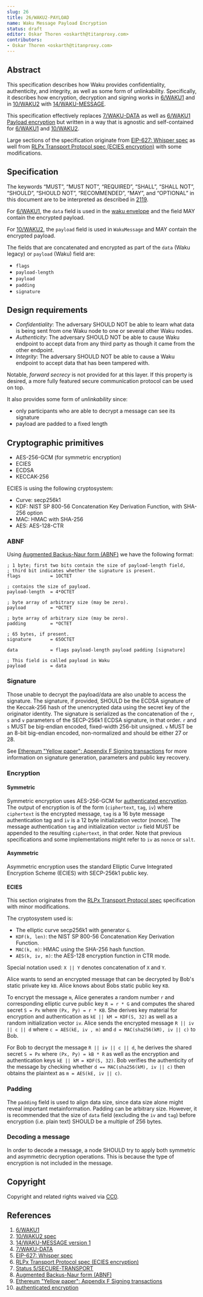 ```yaml
---
slug: 26
title: 26/WAKU2-PAYLOAD
name: Waku Message Payload Encryption
status: draft
editor: Oskar Thoren <oskarth@titanproxy.com>
contributors:
- Oskar Thoren <oskarth@titanproxy.com>
---
```


## Abstract

This specification describes how Waku provides confidentiality, authenticity, and
integrity, as well as some form of unlinkability.
Specifically, it describes how encryption, decryption and
signing works in [6/WAKU1](waku/standards/legacy/6/waku1.md) and
in [10/WAKU2](waku/standards/core/10/waku2.md) with [14/WAKU-MESSAGE](waku/standards/core/14/message.md/#version1).

This specification effectively replaces [7/WAKU-DATA](waku/standards/legacy/7/data.md)
as well as [6/WAKU1 Payload encryption](waku/standards/legacy/6/waku1.md/#payload-encryption)
but written in a way that is agnostic and self-contained for [6/WAKU1](waku/standards/legacy/6/waku1.md) and [10/WAKU2](waku/standards/core/10/waku2.md).

Large sections of the specification originate from
[EIP-627: Whisper spec](https://eips.ethereum.org/EIPS/eip-627) as well from
[RLPx Transport Protocol spec (ECIES encryption)](https://github.com/ethereum/devp2p/blob/master/rlpx.md#ecies-encryption)
with some modifications.

## Specification

The keywords “MUST”, “MUST NOT”, “REQUIRED”, “SHALL”, “SHALL NOT”,
“SHOULD”, “SHOULD NOT”, “RECOMMENDED”, “MAY”, and
“OPTIONAL” in this document are to be interpreted as described in [2119](https://www.ietf.org/rfc/rfc2119.txt).

For [6/WAKU1](waku/standards/legacy/6/waku1.md),
the `data` field is used in the [waku envelope](waku/standards/legacy/6/waku1.md#abnf-specification)
and the field MAY contain the encrypted payload.

For [10/WAKU2](waku/standards/core/10/waku2.md),
the `payload` field is used in `WakuMessage`
and MAY contain the encrypted payload.

The fields that are concatenated and
encrypted as part of the `data` (Waku legacy) or
`payload` (Waku) field are:

- `flags`
- `payload-length`
- `payload`
- `padding`
- `signature`

## Design requirements

- *Confidentiality*:
The adversary SHOULD NOT be able to learn what data is being sent from one Waku node
to one or several other Waku nodes.
- *Authenticity*:
The adversary SHOULD NOT be able to cause Waku endpoint
to accept data from any third party as though it came from the other endpoint.
- *Integrity*:
The adversary SHOULD NOT be able to cause a Waku endpoint to
accept data that has been tampered with.

Notable, *forward secrecy* is not provided for at this layer.
If this property is desired,
a more fully featured secure communication protocol can be used on top.

It also provides some form of *unlinkability* since:

- only participants who are able to decrypt a message can see its signature
- payload are padded to a fixed length

## Cryptographic primitives

- AES-256-GCM (for symmetric encryption)
- ECIES
- ECDSA
- KECCAK-256

ECIES is using the following cryptosystem:

- Curve: secp256k1
- KDF: NIST SP 800-56 Concatenation Key Derivation Function, with SHA-256 option
- MAC: HMAC with SHA-256
- AES: AES-128-CTR

### ABNF

Using [Augmented Backus-Naur form (ABNF)](https://tools.ietf.org/html/rfc5234)
we have the following format:

```abnf
; 1 byte; first two bits contain the size of payload-length field,
; third bit indicates whether the signature is present.
flags           = 1OCTET

; contains the size of payload.
payload-length  = 4*OCTET

; byte array of arbitrary size (may be zero).
payload         = *OCTET

; byte array of arbitrary size (may be zero).
padding         = *OCTET

; 65 bytes, if present.
signature       = 65OCTET

data            = flags payload-length payload padding [signature]

; This field is called payload in Waku
payload         = data
```

### Signature

Those unable to decrypt the payload/data are also unable to access the signature.
The signature, if provided,
SHOULD be the ECDSA signature of the Keccak-256 hash of the unencrypted data
using the secret key of the originator identity.
The signature is serialized as the concatenation of the `r`, `s` and `v` parameters
of the SECP-256k1 ECDSA signature, in that order.
`r` and `s` MUST be big-endian encoded, fixed-width 256-bit unsigned.
`v` MUST be an 8-bit big-endian encoded,
non-normalized and should be either 27 or 28.

See [Ethereum "Yellow paper": Appendix F Signing transactions](https://ethereum.github.io/yellowpaper/paper.pdf)
for more information on signature generation, parameters and public key recovery.

### Encryption

#### Symmetric

Symmetric encryption uses AES-256-GCM for
[authenticated encryption](https://en.wikipedia.org/wiki/Authenticated_encryption).
The output of encryption is of the form (`ciphertext`, `tag`, `iv`)
where `ciphertext` is the encrypted message,
`tag` is a 16 byte message authentication tag and
`iv` is a 12 byte initialization vector (nonce).
The message authentication `tag` and
initialization vector `iv` field MUST be appended to the resulting `ciphertext`,
in that order.
Note that previous specifications and
some implementations might refer to `iv` as `nonce` or `salt`.

#### Asymmetric

Asymmetric encryption uses the standard Elliptic Curve Integrated Encryption Scheme
(ECIES) with SECP-256k1 public key.

#### ECIES

This section originates from the [RLPx Transport Protocol spec](https://github.com/ethereum/devp2p/blob/master/rlpx.md#ecies-encryption)
specification with minor modifications.

The cryptosystem used is:

- The elliptic curve secp256k1 with generator `G`.
- `KDF(k, len)`: the NIST SP 800-56 Concatenation Key Derivation Function.
- `MAC(k, m)`: HMAC using the SHA-256 hash function.
- `AES(k, iv, m)`: the AES-128 encryption function in CTR mode.

Special notation used: `X || Y` denotes concatenation of `X` and `Y`.

Alice wants to send an encrypted message that can be decrypted by
Bob's static private key `kB`.
Alice knows about Bobs static public key `KB`.

To encrypt the message `m`, Alice generates a random number `r` and
corresponding elliptic curve public key `R = r * G` and
computes the shared secret `S = Px` where `(Px, Py) = r * KB`.
She derives key material for encryption and
authentication as `kE || kM = KDF(S, 32)`
as well as a random initialization vector `iv`.
Alice sends the encrypted message `R || iv || c || d` where `c = AES(kE, iv , m)`
and `d = MAC(sha256(kM), iv || c)` to Bob.

For Bob to decrypt the message `R || iv || c || d`,
he derives the shared secret `S = Px` where `(Px, Py) = kB * R`
as well as the encryption and authentication keys `kE || kM = KDF(S, 32)`.
Bob verifies the authenticity of the message
by checking whether `d == MAC(sha256(kM), iv || c)`
then obtains the plaintext as `m = AES(kE, iv || c)`.

### Padding

The `padding` field is used to align data size,
since data size alone might reveal important metainformation.
Padding can be arbitrary size.
However, it is recommended that the size of `data` field
(excluding the `iv` and `tag`) before encryption (i.e. plain text)
SHOULD be a multiple of 256 bytes.

### Decoding a message

In order to decode a message, a node SHOULD try to apply both symmetric and
asymmetric decryption operations.
This is because the type of encryption is not included in the message.

## Copyright

Copyright and related rights waived via [CC0](https://creativecommons.org/publicdomain/zero/1.0/).

## References

1. [6/WAKU1](waku/standards/legacy/6/waku1.md)
2. [10/WAKU2 spec](waku/standards/core/10/waku2.md)
3. [14/WAKU-MESSAGE version 1](waku/standards/core/14/message.md/#version1)
4. [7/WAKU-DATA](waku/standards/legacy/7/data.md)
5. [EIP-627: Whisper spec](https://eips.ethereum.org/EIPS/eip-627)
6. [RLPx Transport Protocol spec (ECIES encryption)](https://github.com/ethereum/devp2p/blob/master/rlpx.md#ecies-encryption)
7. [Status 5/SECURE-TRANSPORT](status/deprecated/secure-transport.md)
8. [Augmented Backus-Naur form (ABNF)](https://tools.ietf.org/html/rfc5234)
9. [Ethereum "Yellow paper": Appendix F Signing transactions](https://ethereum.github.io/yellowpaper/paper.pdf)
10. [authenticated encryption](https://en.wikipedia.org/wiki/Authenticated_encryption)
